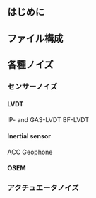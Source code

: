 ## はじめに

## ファイル構成


## 各種ノイズ
### センサーノイズ
#### LVDT
IP- and GAS-LVDT
BF-LVDT
#### Inertial sensor
ACC
Geophone
#### OSEM


### アクチュエータノイズ

